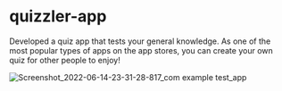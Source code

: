 # quizzler-app
Developed a quiz app that tests your general knowledge. As one of the most popular types of apps on the app stores, you can create your own quiz for other people to enjoy!

![Screenshot_2022-06-14-23-31-28-817_com example test_app](https://user-images.githubusercontent.com/55046063/173659998-99d0f73b-6e54-45e1-b04e-5b243dffd456.jpg)
